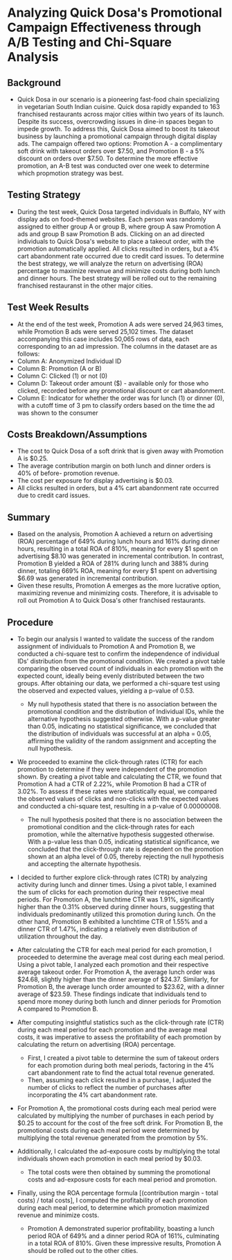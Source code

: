 # Analyzing Quick Dosa's Promotional Campaign Effectiveness through A/B Testing and Chi-Square Analysis

## Background
* Quick Dosa in our scenario is a pioneering fast-food chain specializing in vegetarian South Indian cuisine. Quick dosa rapidly expanded to 163 franchised restaurants across major cities within two years of its launch. Despite its success, overcrowding issues in dine-in spaces began to impede growth. To address this, Quick Dosa aimed to boost its takeout business by launching a promotional campaign through digital display ads. The campaign offered two options: Promotion A - a complimentary soft drink with takeout orders over $7.50, and Promotion B - a 5% discount on orders over $7.50. To determine the more effective promotion, an A-B test was conducted over one week to determine which propmotion strategy was best.

## Testing Strategy
* During the test week, Quick Dosa targeted individuals in Buffalo, NY with display ads on food-themed websites. Each person was randomly assigned to either group A or group B, where group A saw Promotion A ads and group B saw Promotion B ads. Clicking on an ad directed individuals to Quick Dosa's website to place a takeout order, with the promotion automatically applied. All clicks resulted in orders, but a 4% cart abandonment rate occurred due to credit card issues. To determine the best strategy, we will analyze the return on advertising (ROA) percentage to maximize revenue and minimize costs during both lunch and dinner hours. The best strategy will be rolled out to the remaining franchised restauranst in the other major cities. 

## Test Week Results
* At the end of the test week, Promotion A ads were served 24,963 times, while Promotion B ads were served 25,102 times. The dataset accompanying this case includes 50,065 rows of data, each corresponding to an ad impression. The columns in the dataset are as follows:
* Column A: Anonymized Individual ID
* Column B: Promotion (A or B)
* Column C: Clicked (1) or not (0)
* Column D: Takeout order amount ($) - available only for those who clicked, recorded before any promotional discount or cart abandonment.
* Column E: Indicator for whether the order was for lunch (1) or dinner (0), with a cutoff time of 3 pm to classify orders based on the time the ad was shown to the consumer

## Costs Breakdown/Assumptions
* The cost to Quick Dosa of a soft drink that is given away with Promotion A is $0.25.
* The average contribution margin on both lunch and dinner orders is 40% of before- promotion revenue.
* The cost per exposure for display advertising is $0.03.
* All clicks resulted in orders, but a 4% cart abandonment rate occurred due to credit card issues.

## Summary
* Based on the analysis, Promotion A achieved a return on advertising (ROA) percentage of 649% during lunch hours and 161% during dinner hours, resulting in a total ROA of 810%, meaning for every $1 spent on advertising $8.10 was generated in incremental contribution. In contrast, Promotion B yielded a ROA of 281% during lunch and 388% during dinner, totaling 669% ROA, meaning for every $1 spent on advertising $6.69 was generated in incremental contribution.
* Given these results, Promotion A emerges as the more lucrative option, maximizing revenue and minimizing costs. Therefore, it is advisable to roll out Promotion A to Quick Dosa's other franchised restaurants.

## Procedure
* To begin our analysis I wanted to validate the success of the random assignment of individuals to Promotion A and Promotion B, we conducted a chi-square test to confirm the independence of individual IDs' distribution from the promotional condition. We created a pivot table comparing the observed count of individuals in each promotion with the expected count, ideally being evenly distributed between the two groups. After obtaining our data, we performed a chi-square test using the observed and expected values, yielding a p-value of 0.53.
  * My null hypothesis stated that there is no association between the promotional condition and the distribution of Individual IDs, while the alternative hypothesis suggested otherwise. With a p-value greater than 0.05, indicating no statistical significance, we concluded that the distribution of individuals was successful at an alpha = 0.05, affirming the validity of the random assignment and accepting the null hypothesis.
    
* We proceeded to examine the click-through rates (CTR) for each promotion to determine if they were independent of the promotion shown. By creating a pivot table and calculating the CTR, we found that Promotion A had a CTR of 2.22%, while Promotion B had a CTR of 3.02%. To assess if these rates were statistically equal, we compared the observed values of clicks and non-clicks with the expected values and conducted a chi-square test, resulting in a p-value of 0.00000008.
  * The null hypothesis posited that there is no association between the promotional condition and the click-through rates for each promotion, while the alternative hypothesis suggested otherwise. With a p-value less than 0.05, indicating statistical significance, we concluded that the click-through rate is dependent on the promotion shown at an alpha level of 0.05, thereby rejecting the null hypothesis and accepting the alternate hypothesis.

* I decided to further explore click-through rates (CTR) by analyzing activity during lunch and dinner times. Using a pivot table, I examined the sum of clicks for each promotion during their respective meal periods. For Promotion A, the lunchtime CTR was 1.91%, significantly higher than the 0.31% observed during dinner hours, suggesting that individuals predominantly utilized this promotion during lunch. On the other hand, Promotion B exhibited a lunchtime CTR of 1.55% and a dinner CTR of 1.47%, indicating a relatively even distribution of utilization throughout the day.
* After calculating the CTR for each meal period for each promotion, I proceeded to determine the average meal cost during each meal period. Using a pivot table, I analyzed each promotion and their respective average takeout order. For Promotion A, the average lunch order was $24.68, slightly higher than the dinner average of $24.37. Similarly, for Promotion B, the average lunch order amounted to $23.62, with a dinner average of $23.59. These findings indicate that individuals tend to spend more money during both lunch and dinner periods for Promotion A compared to Promotion B.

* After computing insightful statistics such as the click-through rate (CTR) during each meal period for each promotion and the average meal costs, it was imperative to assess the profitability of each promotion by calculating the return on advertising (ROA) percentage.
  * First, I created a pivot table to determine the sum of takeout orders for each promotion during both meal periods, factoring in the 4% cart abandonment rate to find the actual total revenue generated.
  * Then, assuming each click resulted in a purchase, I adjusted the number of clicks to reflect the number of purchases after incorporating the 4% cart abandonment rate.

* For Promotion A, the promotional costs during each meal period were calculated by multiplying the number of purchases in each period by $0.25 to account for the cost of the free soft drink. For Promotion B, the promotional costs during each meal period were determined by multiplying the total revenue generated from the promotion by 5%.

* Additionally, I calculated the ad-exposure costs by multiplying the total individuals shown each promotion in each meal period by $0.03.
  * The total costs were then obtained by summing the promotional costs and ad-exposure costs for each meal period and promotion.

* Finally, using the ROA percentage formula [(contribution margin - total costs) / total costs], I computed the profitability of each promotion during each meal period, to determine which promotion maximized revenue and minimize costs.
  * Promotion A demonstrated superior profitability, boasting a lunch period ROA of 649% and a dinner period ROA of 161%, culminating in a total ROA of 810%. Given these impressive results, Promotion A should be rolled out to the other cities.
